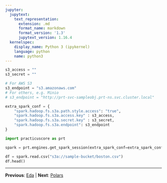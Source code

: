 ```yaml
---
jupyter:
  jupytext:
    text_representation:
      extension: .md
      format_name: markdown
      format_version: '1.3'
      jupytext_version: 1.16.4
  kernelspec:
    display_name: Python 3 (ipykernel)
    language: python
    name: python3
---
```


```python
s3_access = ""
s3_secret = ""

# For AWS S3 
s3_endpoint = "s3.amazonaws.com"
# For others, e.g. Minio
# s3_endpoint = "http://prt-svc-sampleobj.prt-ns.svc.cluster.local"
```

```python
extra_spark_conf = {
    "spark.hadoop.fs.s3a.path.style.access": "true",
    "spark.hadoop.fs.s3a.access.key" : s3_access,
    "spark.hadoop.fs.s3a.secret.key" : s3_secret,
    "spark.hadoop.fs.s3a.endpoint": s3_endpoint
}

import practicuscore as prt 

spark = prt.engines.get_spark_session(extra_spark_conf=extra_spark_conf)

df = spark.read.csv("s3a://sample-bucket/boston.csv")
df.head()
```


---

**Previous**: [Eda](../02_data_exploration/eda.md) | **Next**: [Polars](polars.md)
